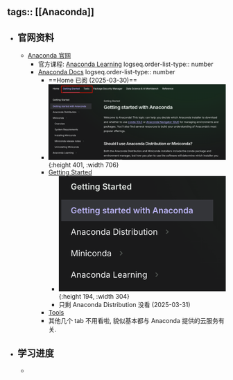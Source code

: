 tags:: [[Anaconda]]
---

- ## 官网资料
	- [Anaconda 官网](https://www.anaconda.com/)
		- 官方课程: [Anaconda Learning](https://learning.anaconda.cloud/page/catalog)
		  logseq.order-list-type:: number
		- [Anaconda Docs](https://www.anaconda.com/docs/main)
		  logseq.order-list-type:: number
			- ==Home 已阅 (2025-03-30)==
			- ![image.png](../assets/image_1743347274024_0.png){:height 401, :width 706}
			- [Getting Started](https://www.anaconda.com/docs/getting-started/getting-started)
				- ![image.png](../assets/image_1743361691969_0.png){:height 194, :width 304}
				- 只剩 Anaconda Distribution 没看 (2025-03-31)
			- [Tools](https://www.anaconda.com/docs/tools/main)
			- 其他几个 tab 不用看啦, 貌似基本都与 Anaconda 提供的云服务有关.
- ## 学习进度
	-